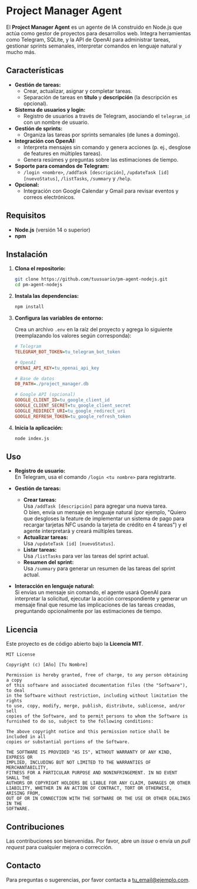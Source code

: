 # Project Manager Agent

El **Project Manager Agent** es un agente de IA construido en Node.js que actúa como gestor de proyectos para desarrollos web. Integra herramientas como Telegram, SQLite, y la API de OpenAI para administrar tareas, gestionar sprints semanales, interpretar comandos en lenguaje natural y mucho más.

## Características

- **Gestión de tareas:**
    - Crear, actualizar, asignar y completar tareas.
    - Separación de tareas en **título** y **descripción** (la descripción es opcional).
- **Sistema de usuarios y login:**
    - Registro de usuarios a través de Telegram, asociando el `telegram_id` con un nombre de usuario.
- **Gestión de sprints:**
    - Organiza las tareas por sprints semanales (de lunes a domingo).
- **Integración con OpenAI:**
    - Interpreta mensajes sin comando y genera acciones (p. ej., desglose de features en múltiples tareas).
    - Genera resúmes y preguntas sobre las estimaciones de tiempo.
- **Soporte para comandos de Telegram:**
    - `/login <nombre>`, `/addTask [descripción]`, `/updateTask [id] [nuevoStatus]`, `/listTasks`, `/summary` y `/help`.
- **Opcional:**
    - Integración con Google Calendar y Gmail para revisar eventos y correos electrónicos.

## Requisitos

- **Node.js** (versión 14 o superior)
- **npm**

## Instalación

1. **Clona el repositorio:**

   ```bash
   git clone https://github.com/tuusuario/pm-agent-nodejs.git
   cd pm-agent-nodejs
   ```

2. **Instala las dependencias:**

   ```bash
   npm install
   ```

3. **Configura las variables de entorno:**

   Crea un archivo `.env` en la raíz del proyecto y agrega lo siguiente (reemplazando los valores según corresponda):

   ```ini
   # Telegram
   TELEGRAM_BOT_TOKEN=tu_telegram_bot_token

   # OpenAI
   OPENAI_API_KEY=tu_openai_api_key

   # Base de datos
   DB_PATH=./project_manager.db

   # Google API (opcional)
   GOOGLE_CLIENT_ID=tu_google_client_id
   GOOGLE_CLIENT_SECRET=tu_google_client_secret
   GOOGLE_REDIRECT_URI=tu_google_redirect_uri
   GOOGLE_REFRESH_TOKEN=tu_google_refresh_token
   ```

4. **Inicia la aplicación:**

   ```bash
   node index.js
   ```

## Uso

- **Registro de usuario:**  
  En Telegram, usa el comando `/login <tu nombre>` para registrarte.

- **Gestión de tareas:**
    - **Crear tareas:**  
      Usa `/addTask [descripción]` para agregar una nueva tarea.  
      O bien, envía un mensaje en lenguaje natural (por ejemplo, "Quiero que desgloses la feature de implementar un sistema de pago para recargar tarjetas NFC usando la tarjeta de crédito en 4 tareas") y el agente interpretará y creará múltiples tareas.
    - **Actualizar tareas:**  
      Usa `/updateTask [id] [nuevoStatus]`.
    - **Listar tareas:**  
      Usa `/listTasks` para ver las tareas del sprint actual.
    - **Resumen del sprint:**  
      Usa `/summary` para generar un resumen de las tareas del sprint actual.

- **Interacción en lenguaje natural:**  
  Si envías un mensaje sin comando, el agente usará OpenAI para interpretar la solicitud, ejecutar la acción correspondiente y generar un mensaje final que resume las implicaciones de las tareas creadas, preguntando opcionalmente por las estimaciones de tiempo.

## Licencia

Este proyecto es de código abierto bajo la **Licencia MIT**.

```text
MIT License

Copyright (c) [Año] [Tu Nombre]

Permission is hereby granted, free of charge, to any person obtaining a copy
of this software and associated documentation files (the "Software"), to deal
in the Software without restriction, including without limitation the rights
to use, copy, modify, merge, publish, distribute, sublicense, and/or sell
copies of the Software, and to permit persons to whom the Software is
furnished to do so, subject to the following conditions:

The above copyright notice and this permission notice shall be included in all
copies or substantial portions of the Software.

THE SOFTWARE IS PROVIDED "AS IS", WITHOUT WARRANTY OF ANY KIND, EXPRESS OR
IMPLIED, INCLUDING BUT NOT LIMITED TO THE WARRANTIES OF MERCHANTABILITY,
FITNESS FOR A PARTICULAR PURPOSE AND NONINFRINGEMENT. IN NO EVENT SHALL THE
AUTHORS OR COPYRIGHT HOLDERS BE LIABLE FOR ANY CLAIM, DAMAGES OR OTHER
LIABILITY, WHETHER IN AN ACTION OF CONTRACT, TORT OR OTHERWISE, ARISING FROM,
OUT OF OR IN CONNECTION WITH THE SOFTWARE OR THE USE OR OTHER DEALINGS IN THE
SOFTWARE.
```

## Contribuciones

Las contribuciones son bienvenidas. Por favor, abre un _issue_ o envía un _pull request_ para cualquier mejora o corrección.

## Contacto

Para preguntas o sugerencias, por favor contacta a [tu_email@ejemplo.com](mailto:tu_email@ejemplo.com).

